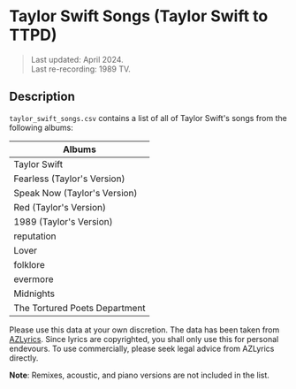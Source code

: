# Taylor Swift Songs (Taylor Swift to TTPD)
> Last updated: April 2024. <br>
> Last re-recording: 1989 TV.

## Description
`taylor_swift_songs.csv` contains a list of all of Taylor Swift's songs from the following albums:

<div align="center">
  
|Albums|
|------|
|Taylor Swift|
|Fearless (Taylor's Version)|
|Speak Now (Taylor's Version)|
|Red (Taylor's Version)|
|1989 (Taylor's Version)|
|reputation|
|Lover|
|folklore|
|evermore|
|Midnights|
|The Tortured Poets Department|

</div>

Please use this data at your own discretion. The data has been taken from [AZLyrics](https://www.azlyrics.com). Since lyrics are copyrighted, you shall only use this for personal endevours. To use commercially, please seek legal advice from AZLyrics directly.

<b>Note</b>: Remixes, acoustic, and piano versions are not included in the list.
